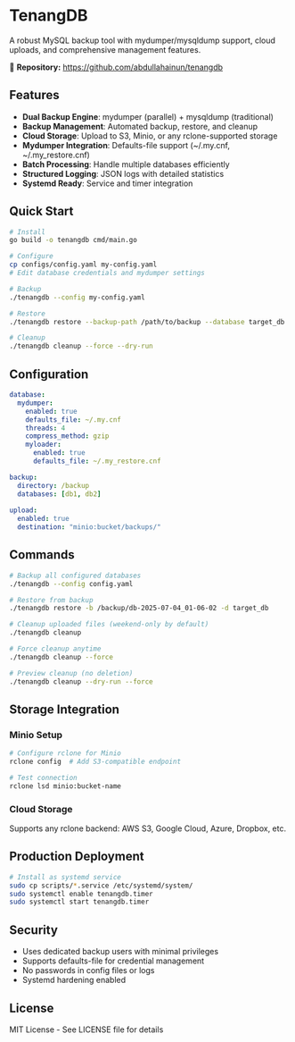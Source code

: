 # TenangDB

A robust MySQL backup tool with mydumper/mysqldump support, cloud uploads, and comprehensive management features.

🔗 **Repository:** https://github.com/abdullahainun/tenangdb

## Features

- **Dual Backup Engine**: mydumper (parallel) + mysqldump (traditional)
- **Backup Management**: Automated backup, restore, and cleanup
- **Cloud Storage**: Upload to S3, Minio, or any rclone-supported storage
- **Mydumper Integration**: Defaults-file support (~/.my.cnf, ~/.my_restore.cnf)
- **Batch Processing**: Handle multiple databases efficiently
- **Structured Logging**: JSON logs with detailed statistics
- **Systemd Ready**: Service and timer integration

## Quick Start

```bash
# Install
go build -o tenangdb cmd/main.go

# Configure
cp configs/config.yaml my-config.yaml
# Edit database credentials and mydumper settings

# Backup
./tenangdb --config my-config.yaml

# Restore
./tenangdb restore --backup-path /path/to/backup --database target_db

# Cleanup
./tenangdb cleanup --force --dry-run
```

## Configuration

```yaml
database:
  mydumper:
    enabled: true
    defaults_file: ~/.my.cnf
    threads: 4
    compress_method: gzip
    myloader:
      enabled: true
      defaults_file: ~/.my_restore.cnf

backup:
  directory: /backup
  databases: [db1, db2]
  
upload:
  enabled: true
  destination: "minio:bucket/backups/"
```

## Commands

```bash
# Backup all configured databases
./tenangdb --config config.yaml

# Restore from backup
./tenangdb restore -b /backup/db-2025-07-04_01-06-02 -d target_db

# Cleanup uploaded files (weekend-only by default)
./tenangdb cleanup

# Force cleanup anytime
./tenangdb cleanup --force

# Preview cleanup (no deletion)
./tenangdb cleanup --dry-run --force
```

## Storage Integration

### Minio Setup
```bash
# Configure rclone for Minio
rclone config  # Add S3-compatible endpoint

# Test connection
rclone lsd minio:bucket-name
```

### Cloud Storage
Supports any rclone backend: AWS S3, Google Cloud, Azure, Dropbox, etc.

## Production Deployment

```bash
# Install as systemd service
sudo cp scripts/*.service /etc/systemd/system/
sudo systemctl enable tenangdb.timer
sudo systemctl start tenangdb.timer
```

## Security

- Uses dedicated backup users with minimal privileges
- Supports defaults-file for credential management
- No passwords in config files or logs
- Systemd hardening enabled

## License

MIT License - See LICENSE file for details